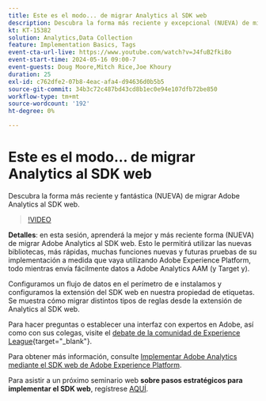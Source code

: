 ```yaml
---
title: Este es el modo... de migrar Analytics al SDK web
description: Descubra la forma más reciente y excepcional (NUEVA) de migrar Adobe Analytics al SDK web
kt: KT-15382
solution: Analytics,Data Collection
feature: Implementation Basics, Tags
event-cta-url-live: https://www.youtube.com/watch?v=J4fuB2fki8o
event-start-time: 2024-05-16 09:00-7
event-guests: Doug Moore,Mitch Rice,Joe Khoury
duration: 25
exl-id: c762dfe2-07b8-4eac-afa4-d94636d0b5b5
source-git-commit: 34b3c72c487bd43cd8b1ec0e94e107dfb72be850
workflow-type: tm+mt
source-wordcount: '192'
ht-degree: 0%

---
```


# Este es el modo... de migrar Analytics al SDK web

Descubra la forma más reciente y fantástica (NUEVA) de migrar Adobe Analytics al SDK web.

>[!VIDEO](https://video.tv.adobe.com/v/3428791/?quality=12&learn=on)

**Detalles**: en esta sesión, aprenderá la mejor y más reciente forma (NUEVA) de migrar Adobe Analytics al SDK web. Esto le permitirá utilizar las nuevas bibliotecas, más rápidas, muchas funciones nuevas y futuras pruebas de su implementación a medida que vaya utilizando Adobe Experience Platform, todo mientras envía fácilmente datos a Adobe Analytics AAM (y Target y).

Configuramos un flujo de datos en el perímetro de e instalamos y configuramos la extensión del SDK web en nuestra propiedad de etiquetas. Se muestra cómo migrar distintos tipos de reglas desde la extensión de Analytics al SDK web.

Para hacer preguntas o establecer una interfaz con expertos en Adobe, así como con sus colegas, visite el [debate de la comunidad de Experience League](https://experienceleaguecommunities.adobe.com/t5/adobe-experience-platform-data/experience-league-live-post-session-discussion-this-is-the-way/m-p/673538?profile.language=es){target="_blank"}.

Para obtener más información, consulte [Implementar Adobe Analytics mediante el SDK web de Adobe Experience Platform](https://experienceleague.adobe.com/es/docs/analytics/implementation/aep-edge/web-sdk/overview).

Para asistir a un próximo seminario web **sobre pasos estratégicos para implementar el SDK web**, regístrese [AQUÍ](https://engage.adobe.com/step_by_step_guide_implement.html).
